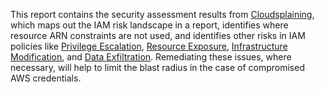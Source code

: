 This report contains the security assessment results from [Cloudsplaining](https://github.com/salesforce/cloudsplaining), which maps out the IAM risk landscape in a report, identifies where resource ARN constraints are not used, and identifies other risks in IAM policies like [Privilege Escalation](#definition-privilege-escalation), [Resource Exposure](#definition-resource-exposure), [Infrastructure Modification](#definition-infrastructure-modification), and [Data Exfiltration](#definition-data-exfiltration). Remediating these issues, where necessary, will help to limit the blast radius in the case of compromised AWS credentials.
